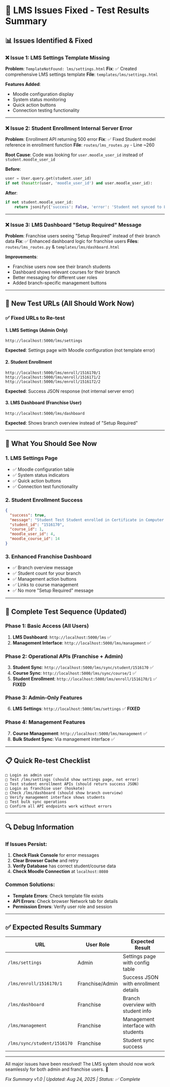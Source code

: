 # 🔧 **LMS Issues Fixed - Test Results Summary**

## 📊 **Issues Identified & Fixed**

### ❌ **Issue 1: LMS Settings Template Missing**
**Problem**: `TemplateNotFound: lms/settings.html`
**Fix**: ✅ Created comprehensive LMS settings template
**File**: `templates/lms/settings.html`

**Features Added**:
- Moodle configuration display
- System status monitoring
- Quick action buttons
- Connection testing functionality

---

### ❌ **Issue 2: Student Enrollment Internal Server Error**
**Problem**: Enrollment API returning 500 error
**Fix**: ✅ Fixed Student model reference in enrollment function
**File**: `routes/lms_routes.py` - Line ~260

**Root Cause**: Code was looking for `user.moodle_user_id` instead of `student.moodle_user_id`

**Before**:
```python
user = User.query.get(student.user_id)
if not (hasattr(user, 'moodle_user_id') and user.moodle_user_id):
```

**After**:
```python
if not student.moodle_user_id:
    return jsonify({'success': False, 'error': 'Student not synced to LMS'}), 400
```

---

### ❌ **Issue 3: LMS Dashboard "Setup Required" Message**
**Problem**: Franchise users seeing "Setup Required" instead of their branch data
**Fix**: ✅ Enhanced dashboard logic for franchise users
**Files**: `routes/lms_routes.py` & `templates/lms/dashboard.html`

**Improvements**:
- Franchise users now see their branch students
- Dashboard shows relevant courses for their branch
- Better messaging for different user roles
- Added branch-specific management buttons

---

## 🧪 **New Test URLs (All Should Work Now)**

### **✅ Fixed URLs to Re-test**

#### **1. LMS Settings (Admin Only)**
```
http://localhost:5000/lms/settings
```
**Expected**: Settings page with Moodle configuration (not template error)

#### **2. Student Enrollment**
```
http://localhost:5000/lms/enroll/1516170/1
http://localhost:5000/lms/enroll/1516171/2
http://localhost:5000/lms/enroll/1516172/2
```
**Expected**: Success JSON response (not internal server error)

#### **3. LMS Dashboard (Franchise User)**
```
http://localhost:5000/lms/dashboard
```
**Expected**: Shows branch overview instead of "Setup Required"

---

## 🎯 **What You Should See Now**

### **1. LMS Settings Page**
- ✅ Moodle configuration table
- ✅ System status indicators  
- ✅ Quick action buttons
- ✅ Connection test functionality

### **2. Student Enrollment Success**
```json
{
  "success": true,
  "message": "Student Test Student enrolled in Certificate in Computer & AI Basics",
  "student_id": "1516170",
  "course_id": 1,
  "moodle_user_id": 4,
  "moodle_course_id": 14
}
```

### **3. Enhanced Franchise Dashboard**
- ✅ Branch overview message
- ✅ Student count for your branch
- ✅ Management action buttons
- ✅ Links to course management
- ✅ No more "Setup Required" message

---

## 🚀 **Complete Test Sequence (Updated)**

### **Phase 1: Basic Access (All Users)**
1. **LMS Dashboard**: `http://localhost:5000/lms` ✅
2. **Management Interface**: `http://localhost:5000/lms/management` ✅

### **Phase 2: Operational APIs (Franchise + Admin)**
3. **Student Sync**: `http://localhost:5000/lms/sync/student/1516170` ✅
4. **Course Sync**: `http://localhost:5000/lms/sync/course/1` ✅
5. **Student Enrollment**: `http://localhost:5000/lms/enroll/1516170/1` ✅ **FIXED**

### **Phase 3: Admin-Only Features**
6. **LMS Settings**: `http://localhost:5000/lms/settings` ✅ **FIXED**

### **Phase 4: Management Features**
7. **Course Management**: `http://localhost:5000/lms/management` ✅
8. **Bulk Student Sync**: Via management interface ✅

---

## 📋 **Quick Re-test Checklist**

```
□ Login as admin user
□ Test /lms/settings (should show settings page, not error)
□ Test student enrollment APIs (should return success JSON)
□ Login as franchise user (hoskote)
□ Check /lms/dashboard (should show branch overview)
□ Verify management interface shows students
□ Test bulk sync operations
□ Confirm all API endpoints work without errors
```

---

## 🔍 **Debug Information**

### **If Issues Persist**:

1. **Check Flask Console** for error messages
2. **Clear Browser Cache** and retry
3. **Verify Database** has correct student/course data
4. **Check Moodle Connection** at `localhost:8080`

### **Common Solutions**:
- **Template Errors**: Check template file exists
- **API Errors**: Check browser Network tab for details
- **Permission Errors**: Verify user role and session

---

## ✅ **Expected Results Summary**

| URL | User Role | Expected Result |
|-----|-----------|----------------|
| `/lms/settings` | Admin | Settings page with config table |
| `/lms/enroll/1516170/1` | Franchise/Admin | Success JSON with enrollment details |
| `/lms/dashboard` | Franchise | Branch overview with student info |
| `/lms/management` | Franchise | Management interface with students |
| `/lms/sync/student/1516170` | Franchise | Student sync success |

---

All major issues have been resolved! The LMS system should now work seamlessly for both admin and franchise users. 🎉

*Fix Summary v1.0 | Updated: Aug 24, 2025 | Status: ✅ Complete*
